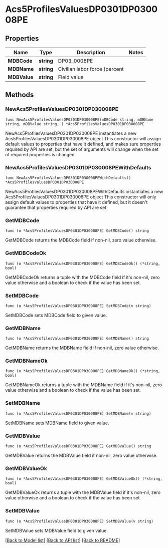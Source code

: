 # Acs5ProfilesValuesDP0301DP030008PE

## Properties

Name | Type | Description | Notes
------------ | ------------- | ------------- | -------------
**MDBCode** | **string** | DP03_0008PE | 
**MDBName** | **string** | Civilian labor force (percent | 
**MDBValue** | **string** | Field value | 

## Methods

### NewAcs5ProfilesValuesDP0301DP030008PE

`func NewAcs5ProfilesValuesDP0301DP030008PE(mDBCode string, mDBName string, mDBValue string, ) *Acs5ProfilesValuesDP0301DP030008PE`

NewAcs5ProfilesValuesDP0301DP030008PE instantiates a new Acs5ProfilesValuesDP0301DP030008PE object
This constructor will assign default values to properties that have it defined,
and makes sure properties required by API are set, but the set of arguments
will change when the set of required properties is changed

### NewAcs5ProfilesValuesDP0301DP030008PEWithDefaults

`func NewAcs5ProfilesValuesDP0301DP030008PEWithDefaults() *Acs5ProfilesValuesDP0301DP030008PE`

NewAcs5ProfilesValuesDP0301DP030008PEWithDefaults instantiates a new Acs5ProfilesValuesDP0301DP030008PE object
This constructor will only assign default values to properties that have it defined,
but it doesn't guarantee that properties required by API are set

### GetMDBCode

`func (o *Acs5ProfilesValuesDP0301DP030008PE) GetMDBCode() string`

GetMDBCode returns the MDBCode field if non-nil, zero value otherwise.

### GetMDBCodeOk

`func (o *Acs5ProfilesValuesDP0301DP030008PE) GetMDBCodeOk() (*string, bool)`

GetMDBCodeOk returns a tuple with the MDBCode field if it's non-nil, zero value otherwise
and a boolean to check if the value has been set.

### SetMDBCode

`func (o *Acs5ProfilesValuesDP0301DP030008PE) SetMDBCode(v string)`

SetMDBCode sets MDBCode field to given value.


### GetMDBName

`func (o *Acs5ProfilesValuesDP0301DP030008PE) GetMDBName() string`

GetMDBName returns the MDBName field if non-nil, zero value otherwise.

### GetMDBNameOk

`func (o *Acs5ProfilesValuesDP0301DP030008PE) GetMDBNameOk() (*string, bool)`

GetMDBNameOk returns a tuple with the MDBName field if it's non-nil, zero value otherwise
and a boolean to check if the value has been set.

### SetMDBName

`func (o *Acs5ProfilesValuesDP0301DP030008PE) SetMDBName(v string)`

SetMDBName sets MDBName field to given value.


### GetMDBValue

`func (o *Acs5ProfilesValuesDP0301DP030008PE) GetMDBValue() string`

GetMDBValue returns the MDBValue field if non-nil, zero value otherwise.

### GetMDBValueOk

`func (o *Acs5ProfilesValuesDP0301DP030008PE) GetMDBValueOk() (*string, bool)`

GetMDBValueOk returns a tuple with the MDBValue field if it's non-nil, zero value otherwise
and a boolean to check if the value has been set.

### SetMDBValue

`func (o *Acs5ProfilesValuesDP0301DP030008PE) SetMDBValue(v string)`

SetMDBValue sets MDBValue field to given value.



[[Back to Model list]](../README.md#documentation-for-models) [[Back to API list]](../README.md#documentation-for-api-endpoints) [[Back to README]](../README.md)


